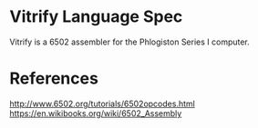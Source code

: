 # Vitrify Language Spec

Vitrify is a 6502 assembler for the Phlogiston Series I computer.

# References
http://www.6502.org/tutorials/6502opcodes.html
https://en.wikibooks.org/wiki/6502_Assembly
